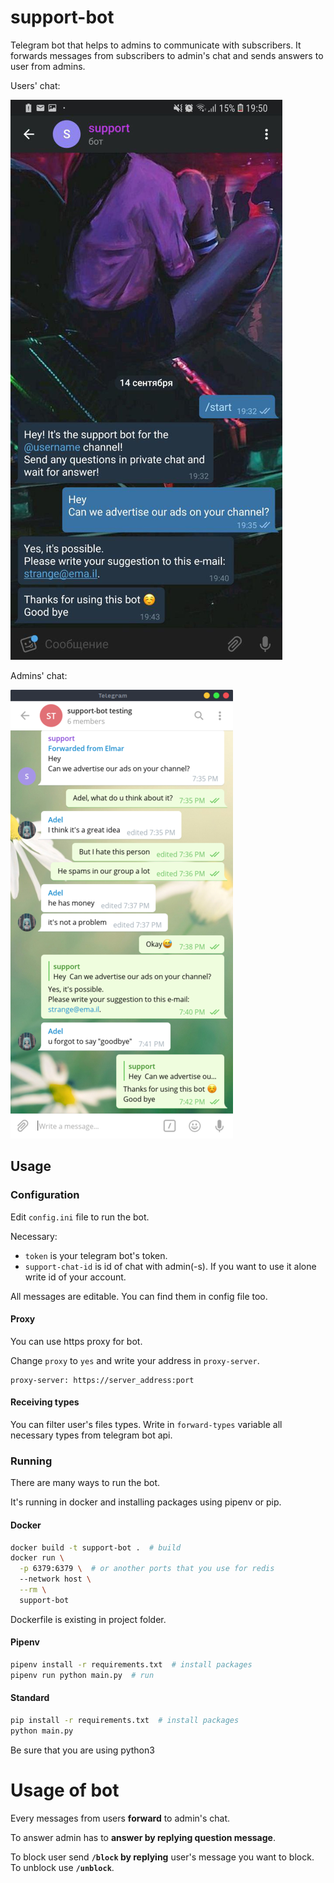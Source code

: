 # support-bot
Telegram bot that helps to admins to communicate with subscribers.
It forwards messages from subscribers to admin's chat and sends answers to user from admins.

Users' chat:

![Users' view](img/user_view.png)

Admins' chat:

![Admins' view](img/admin_view.png)

## Usage

### Configuration

Edit `config.ini` file to run the bot.

Necessary:
  * `token` is your telegram bot's token.
  * `support-chat-id` is id of chat with admin(-s). If you want to use it alone write id of your account.

All messages are editable.
You can find them in config file too.

#### Proxy

You can use https proxy for bot.

Change `proxy` to `yes` and write your address in `proxy-server`.
```
proxy-server: https://server_address:port
```

#### Receiving types

You can filter user's files types.
Write in `forward-types` variable all necessary types from telegram bot api.

### Running

There are many ways to run the bot.

It's running in docker and installing packages using pipenv or pip.

#### Docker

```bash
docker build -t support-bot .  # build
docker run \
  -p 6379:6379 \  # or another ports that you use for redis
  --network host \
  --rm \
  support-bot
```
Dockerfile is existing in project folder.

#### Pipenv

```bash
pipenv install -r requirements.txt  # install packages
pipenv run python main.py  # run
```

#### Standard

```bash
pip install -r requirements.txt  # install packages
python main.py
```
Be sure that you are using python3

# Usage of bot

Every messages from users **forward** to admin's chat.

To answer admin has to **answer by replying question message**.

To block user send **`/block` by replying** user's message you want to block.
To unblock use **`/unblock`**.
